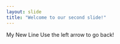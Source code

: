 ```yaml
---
layout: slide
title: "Welcome to our second slide!"
---
```

My New Line
Use the left arrow to go back!
